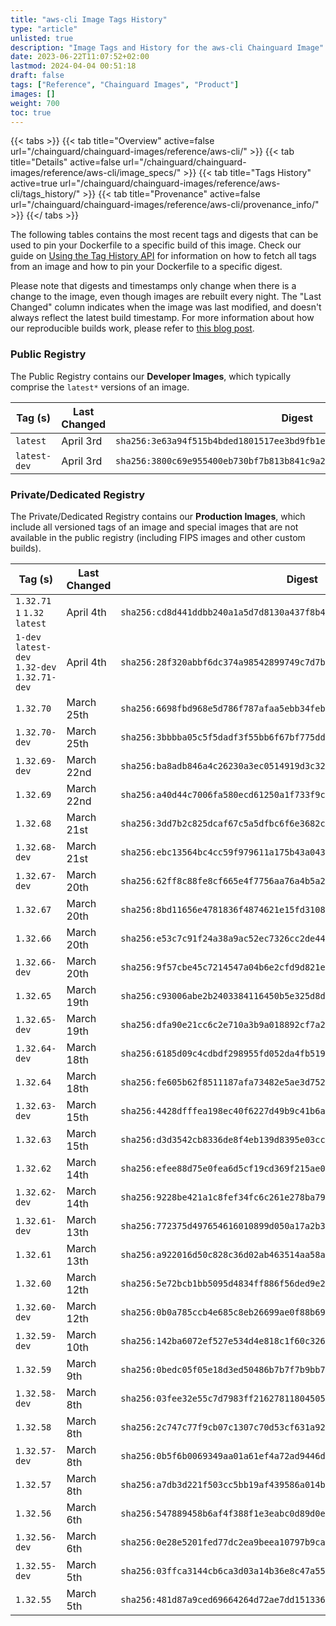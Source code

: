 ```yaml
---
title: "aws-cli Image Tags History"
type: "article"
unlisted: true
description: "Image Tags and History for the aws-cli Chainguard Image"
date: 2023-06-22T11:07:52+02:00
lastmod: 2024-04-04 00:51:18
draft: false
tags: ["Reference", "Chainguard Images", "Product"]
images: []
weight: 700
toc: true
---
```


{{< tabs >}}
{{< tab title="Overview" active=false url="/chainguard/chainguard-images/reference/aws-cli/" >}}
{{< tab title="Details" active=false url="/chainguard/chainguard-images/reference/aws-cli/image_specs/" >}}
{{< tab title="Tags History" active=true url="/chainguard/chainguard-images/reference/aws-cli/tags_history/" >}}
{{< tab title="Provenance" active=false url="/chainguard/chainguard-images/reference/aws-cli/provenance_info/" >}}
{{</ tabs >}}

The following tables contains the most recent tags and digests that can be used to pin your Dockerfile to a specific build of this image. Check our guide on [Using the Tag History API](/chainguard/chainguard-images/using-the-tag-history-api/) for information on how to fetch all tags from an image and how to pin your Dockerfile to a specific digest.

Please note that digests and timestamps only change when there is a change to the image, even though images are rebuilt every night. The "Last Changed" column indicates when the image was last modified, and doesn't always reflect the latest build timestamp. For more information about how our reproducible builds work, please refer to [this blog post](https://www.chainguard.dev/unchained/reproducing-chainguards-reproducible-image-builds).

### Public Registry
The Public Registry contains our **Developer Images**, which typically comprise the `latest*` versions of an image.

| Tag (s)       | Last Changed | Digest                                                                    |
|---------------|--------------|---------------------------------------------------------------------------|
|  `latest`     | April 3rd    | `sha256:3e63a94f515b4bded1801517ee3bd9fb1ecee06c5475e0a31798291c1df79af2` |
|  `latest-dev` | April 3rd    | `sha256:3800c69e955400eb730bf7b813b841c9a222c88980005ed43ec243d1d8c357de` |


### Private/Dedicated Registry
The Private/Dedicated Registry contains our **Production Images**, which include all versioned tags of an image and special images that are not available in the public registry (including FIPS images and other custom builds).

| Tag (s)                                        | Last Changed | Digest                                                                    |
|------------------------------------------------|--------------|---------------------------------------------------------------------------|
|  `1.32.71` `1` `1.32` `latest`                 | April 4th    | `sha256:cd8d441ddbb240a1a5d7d8130a437f8b4f4629cea7238c97cbb64e1d6a1ca883` |
|  `1-dev` `latest-dev` `1.32-dev` `1.32.71-dev` | April 4th    | `sha256:28f320abbf6dc374a98542899749c7d7b36149fc0ed6849c7832093c34d827aa` |
|  `1.32.70`                                     | March 25th   | `sha256:6698fbd968e5d786f787afaa5ebb34feb88efa8297ea23a81342a988884b7c0f` |
|  `1.32.70-dev`                                 | March 25th   | `sha256:3bbbba05c5f5dadf3f55bb6f67bf775dd0be110cb2d33337215e5fd3ac798bda` |
|  `1.32.69-dev`                                 | March 22nd   | `sha256:ba8adb846a4c26230a3ec0514919d3c3265f05d028101fc30c72caa3e762787b` |
|  `1.32.69`                                     | March 22nd   | `sha256:a40d44c7006fa580ecd61250a1f733f9c1f23044c91f451357181de531f5e2d1` |
|  `1.32.68`                                     | March 21st   | `sha256:3dd7b2c825dcaf67c5a5dfbc6f6e3682c6b9673aa8bf25c06746f3ebaeb5299b` |
|  `1.32.68-dev`                                 | March 21st   | `sha256:ebc13564bc4cc59f979611a175b43a043f2b6f0532be49a9601eb37049aa74b5` |
|  `1.32.67-dev`                                 | March 20th   | `sha256:62ff8c88fe8cf665e4f7756aa76a4b5a28e33ea754bf1654f0e850552e9bf9c4` |
|  `1.32.67`                                     | March 20th   | `sha256:8bd11656e4781836f4874621e15fd31082f4377ede65e90c5b423a370da91eed` |
|  `1.32.66`                                     | March 20th   | `sha256:e53c7c91f24a38a9ac52ec7326cc2de4409f2705abb05c57a8a54e1aff699699` |
|  `1.32.66-dev`                                 | March 20th   | `sha256:9f57cbe45c7214547a04b6e2cfd9d821e7e97ff9b8d8ab2d261a4cb95da824ea` |
|  `1.32.65`                                     | March 19th   | `sha256:c93006abe2b2403384116450b5e325d8d75d9366b9325a2faf523518bae40968` |
|  `1.32.65-dev`                                 | March 19th   | `sha256:dfa90e21cc6c2e710a3b9a018892cf7a2e9e587feea7340a7c4cb51634d98a86` |
|  `1.32.64-dev`                                 | March 18th   | `sha256:6185d09c4cdbdf298955fd052da4fb519f46e0d171ee7d24e6aba10af8cccc89` |
|  `1.32.64`                                     | March 18th   | `sha256:fe605b62f8511187afa73482e5ae3d752818473fba9f16b7b5617ece4d01228a` |
|  `1.32.63-dev`                                 | March 15th   | `sha256:4428dfffea198ec40f6227d49b9c41b6a3ee2f6809e755ede645b87cad273fd5` |
|  `1.32.63`                                     | March 15th   | `sha256:d3d3542cb8336de8f4eb139d8395e03ccc6529cec7ce149df9e50179ebad7252` |
|  `1.32.62`                                     | March 14th   | `sha256:efee88d75e0fea6d5cf19cd369f215ae0eea76716f6c695d79a9935fbe8f8f3b` |
|  `1.32.62-dev`                                 | March 14th   | `sha256:9228be421a1c8fef34fc6c261e278ba79a6ef8d924c8d4d7fb2ee388c7e16b6d` |
|  `1.32.61-dev`                                 | March 13th   | `sha256:772375d497654616010899d050a17a2b3fc3547cca357e960872d8d361c6972b` |
|  `1.32.61`                                     | March 13th   | `sha256:a922016d50c828c36d02ab463514aa58a7021bf7a1e3063e0edafccbf0be2bb3` |
|  `1.32.60`                                     | March 12th   | `sha256:5e72bcb1bb5095d4834ff886f56ded9e2122a2ebc52b1e3c5b84fdc9c47510ac` |
|  `1.32.60-dev`                                 | March 12th   | `sha256:0b0a785ccb4e685c8eb26699ae0f88b6994c1b218946abd3af174081b091cd86` |
|  `1.32.59-dev`                                 | March 10th   | `sha256:142ba6072ef527e534d4e818c1f60c3265f8bf6d075b62996838cce434ad467d` |
|  `1.32.59`                                     | March 9th    | `sha256:0bedc05f05e18d3ed50486b7b7f7b9bb707f11f05280f56c8e61db50c29b3603` |
|  `1.32.58-dev`                                 | March 8th    | `sha256:03fee32e55c7d7983ff2162781180450518d792f27c5de57f868390bd597712c` |
|  `1.32.58`                                     | March 8th    | `sha256:2c747c77f9cb07c1307c70d53cf631a92edb33a8cda57739d01d0648a9a297e5` |
|  `1.32.57-dev`                                 | March 8th    | `sha256:0b5f6b0069349aa01a61ef4a72ad9446d94d9a9aae48635875035f6de0003f8b` |
|  `1.32.57`                                     | March 8th    | `sha256:a7db3d221f503cc5bb19af439586a014b726d89248d6224d0746b1f005227857` |
|  `1.32.56`                                     | March 6th    | `sha256:547889458b6af4f388f1e3eabc0d89d0ea2797af738572aefa1bd9c2c00b91bb` |
|  `1.32.56-dev`                                 | March 6th    | `sha256:0e28e5201fed77dc2ea9beea10797b9ca3a00a42f1c070108a7a75989c9d9169` |
|  `1.32.55-dev`                                 | March 5th    | `sha256:03ffca3144cb6ca3d03a14b36e8c47a553a358e327c0006a2531028eab915b5c` |
|  `1.32.55`                                     | March 5th    | `sha256:481d87a9ced69664264d72ae7dd151336be373d4c41f3469d1d27d890a905b5b` |

